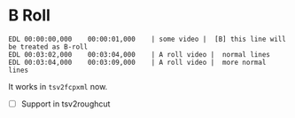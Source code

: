 # B Roll

```
EDL 00:00:00,000    00:00:01,000    | some video |  [B] this line will be treated as B-roll
EDL 00:03:02,000    00:03:04,000    | A roll video |  normal lines
EDL 00:03:04,000    00:03:09,000    | A roll video |  more normal lines
```

It works in `tsv2fcpxml` now.

 - [ ] Support in tsv2roughcut
